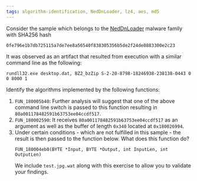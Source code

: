 ```yaml
---
tags: algorithm-identification, NedDnLoader, lz4, aes, md5
---
```

Consider the sample which belongs to the [NedDnLoader][] malware family with SHA256 hash
```
0fe796e1b7db725115a7de7ee8a56540f838305356b5de2f24de0883300e2c23
```
It was observed as an artifact that resulted from execution with a similar command line as the
following:
```
rundll32.exe desktop.dat, BZ2_bzZip S-2-20-8798-18246938-238138-0443 0 0 8000 1
```
Identify the algorithms implemented by the following functions:
1. `FUN_180005b40`: Further analysis will suggest that one of the above command line switch is
   passed to this function resulting in `80a001178482591b63753ee04ccdf517`.
2. `FUN_180002590`: It receives `80a001178482591b63753ee04ccdf517` as an argument as well as the
   buffer of length `0x340` located at `0x180026994`.
3. Under certain conditions - which are not fulfilled in this sample - the result is then
   passed to the function below. What does this function do?
   ```
   FUN_180004eb0(BYTE *Input, BYTE *Output, int InputLen, int OutputLen)
   ```
   We include `test.jpg.wat` along with this exercise to allow you to validate your findings.

[NedDnLoader]: https://malpedia.caad.fkie.fraunhofer.de/details/win.neddnloader
